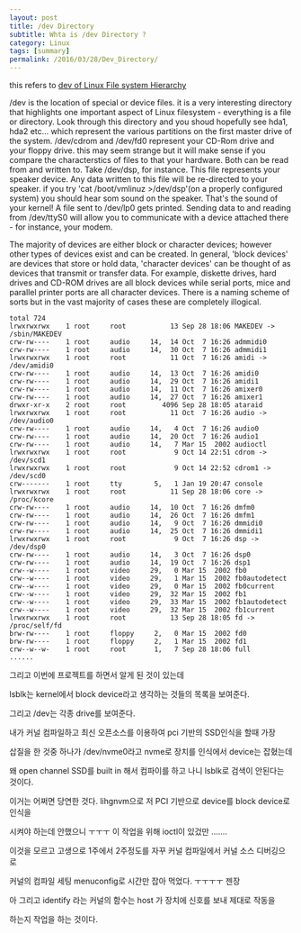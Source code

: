 ```yaml
---
layout: post
title: /dev Directory
subtitle: Whta is /dev Directory ?
category: Linux
tags: [summary]
permalink: /2016/03/28/Dev_Directory/
---
```


this refers to <a href = "http://www.tldp.org/LDP/Linux-Filesystem-Hierarchy/html/dev.html"> dev of Linux File system Hierarchy</a>

/dev is the location of special or device files. it is a very interesting directory that highlights one important aspect of Linux filesystem - everything is a file or directory. Look through this directory and you shoud hopefully see hda1, hda2 etc... which represent the various partitions on the first master drive of the system. /dev/cdrom and /dev/fd0 represent your CD-Rom drive and your floppy drive. this may seem strange but it will make sense if you compare the characterstics of files to that your hardware. Both can  be read from and written to. Take /dev/dsp, for instance. This file represents your speaker device. Any data written to this file will be re-directed to your speaker. if you try 'cat /boot/vmlinuz >/dev/dsp'(on a properly configured system) you should hear som sound on the speaker. That's the sound of your kernel! A file sent to /dev/lp0 gets printed. Sending data to and reading from /dev/ttyS0 will allow you to communicate with a device attached there - for instance, your modem.

The majority of devices are either block or character devices; however other types of devices exist and can be created. In general, 'block devices' are devices that store or hold data, 'character devices' can be thought of as devices that transmit or transfer data. For example, diskette drives, hard drives and CD-ROM drives are all block devices while serial ports, mice and parallel printer ports are all character devices. There is a naming scheme of sorts but in the vast majority of cases these are completely illogical.


```shell
total 724
lrwxrwxrwx    1 root     root           13 Sep 28 18:06 MAKEDEV -> /sbin/MAKEDEV
crw-rw----    1 root     audio     14,  14 Oct  7 16:26 admmidi0
crw-rw----    1 root     audio     14,  30 Oct  7 16:26 admmidi1
lrwxrwxrwx    1 root     root           11 Oct  7 16:26 amidi -> /dev/amidi0
crw-rw----    1 root     audio     14,  13 Oct  7 16:26 amidi0
crw-rw----    1 root     audio     14,  29 Oct  7 16:26 amidi1
crw-rw----    1 root     audio     14,  11 Oct  7 16:26 amixer0
crw-rw----    1 root     audio     14,  27 Oct  7 16:26 amixer1
drwxr-xr-x    2 root     root         4096 Sep 28 18:05 ataraid
lrwxrwxrwx    1 root     root           11 Oct  7 16:26 audio -> /dev/audio0
crw-rw----    1 root     audio     14,   4 Oct  7 16:26 audio0
crw-rw----    1 root     audio     14,  20 Oct  7 16:26 audio1
crw-rw----    1 root     audio     14,   7 Mar 15  2002 audioctl
lrwxrwxrwx    1 root     root            9 Oct 14 22:51 cdrom -> /dev/scd1
lrwxrwxrwx    1 root     root            9 Oct 14 22:52 cdrom1 -> /dev/scd0
crw-------    1 root     tty        5,   1 Jan 19 20:47 console
lrwxrwxrwx    1 root     root           11 Sep 28 18:06 core -> /proc/kcore
crw-rw----    1 root     audio     14,  10 Oct  7 16:26 dmfm0
crw-rw----    1 root     audio     14,  26 Oct  7 16:26 dmfm1
crw-rw----    1 root     audio     14,   9 Oct  7 16:26 dmmidi0
crw-rw----    1 root     audio     14,  25 Oct  7 16:26 dmmidi1
lrwxrwxrwx    1 root     root            9 Oct  7 16:26 dsp -> /dev/dsp0
crw-rw----    1 root     audio     14,   3 Oct  7 16:26 dsp0
crw-rw----    1 root     audio     14,  19 Oct  7 16:26 dsp1
crw--w----    1 root     video     29,   0 Mar 15  2002 fb0
crw--w----    1 root     video     29,   1 Mar 15  2002 fb0autodetect
crw--w----    1 root     video     29,   0 Mar 15  2002 fb0current
crw--w----    1 root     video     29,  32 Mar 15  2002 fb1
crw--w----    1 root     video     29,  33 Mar 15  2002 fb1autodetect
crw--w----    1 root     video     29,  32 Mar 15  2002 fb1current
lrwxrwxrwx    1 root     root           13 Sep 28 18:05 fd -> /proc/self/fd
brw-rw----    1 root     floppy     2,   0 Mar 15  2002 fd0
brw-rw----    1 root     floppy     2,   1 Mar 15  2002 fd1
crw--w--w-    1 root     root       1,   7 Sep 28 18:06 full
......
```

그리고 이번에 프로젝트를 하면서 알게 된 것이 있는데 

lsblk는 kernel에서 block device라고 생각하는 것들의 목록을 보여준다. 

그리고 /dev는 각종 drive를 보여준다. 

내가 커널 컴파일하고 최신 오픈소스를 이용하여 pci 기반의 SSD인식을 할때 가장 

삽질을 한 것중 하나가 /dev/nvme0라고 nvme로 장치를 인식에서 device는 잡혔는데 

왜 open channel SSD를 built in 해서 컴파이를 하고 나니 lsblk로 검색이 안된다는 것이다. 

이거는 어쩌면 당연한 것다. lihgnvm으로 저 PCI 기반으로 device를 block device로 인식을 

시켜야 하는데 안했으니 ㅜㅜㅜ 이 작업을 위해 ioctl이 있겄만 ....... 

이것을 모르고 고생으로 1주에서 2주정도를 자꾸 커널 컴파일에서 커널 소스 디버깅으로 

커널의 컴파일 세팅 menuconfig로 시간만 잡아 먹었다. ㅜㅜㅜㅜ 젠장 

아 그리고 identify 라는 커널의 함수는 host 가 장치에 신호를 보내 제대로 작동을 

하는지 작업을 하는 것이다. 
